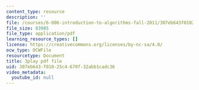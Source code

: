 ```yaml
---
content_type: resource
description: ''
file: /courses/6-006-introduction-to-algorithms-fall-2011/307eb643f01025c4670f32abb1cadc36_4iXLnF3hExw.pdf
file_size: 83985
file_type: application/pdf
learning_resource_types: []
license: https://creativecommons.org/licenses/by-nc-sa/4.0/
ocw_type: OCWFile
resourcetype: Document
title: 3play pdf file
uid: 307eb643-f010-25c4-670f-32abb1cadc36
video_metadata:
  youtube_id: null
---
```

